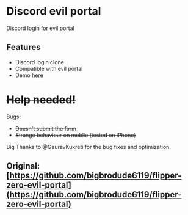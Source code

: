 # Discord evil portal

Discord login for evil portal

## Features

- Discord login clone
- Compatible with evil portal
- Demo [here](https://raw.githack.com/JM26NET/flipper-zero-evil-portal/main/portals/discord-assets/Discord%20nano.min.html)

# ~~Help needed!~~

Bugs:
- ~~Doesn't submit the form~~
- ~~Strange behaviour on moblie (tested on iPhone)~~

Big Thanks to @GauravKukreti for the bug fixes and optimization.

## Original: [https://github.com/bigbrodude6119/flipper-zero-evil-portal](https://github.com/bigbrodude6119/flipper-zero-evil-portal)
